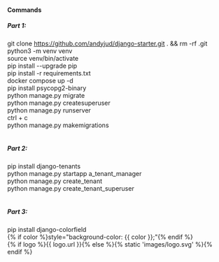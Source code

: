 #### Commands
##### Part 1:
git clone https://github.com/andyjud/django-starter.git . && rm -rf .git <br/>
python3 -m venv venv <br/>
source venv/bin/activate <br/>
pip install --upgrade pip <br/>
pip install -r requirements.txt <br/>
docker compose up -d <br/>
pip install psycopg2-binary <br/>
python manage.py migrate <br/>
python manage.py createsuperuser <br/>
python manage.py runserver <br/>
ctrl + c <br/>
python manage.py makemigrations<br/>
<br/>
##### Part 2:
pip install django-tenants <br/>
python manage.py startapp a_tenant_manager <br/>
python manage.py create_tenant <br/>
python manage.py create_tenant_superuser <br/>
<br/>
##### Part 3:
pip install django-colorfield <br/>
{% if color %}style="background-color: {{ color }};"{% endif %} <br/>
{% if logo %}{{ logo.url }}{% else %}{% static 'images/logo.svg' %}{% endif %} <br/>
